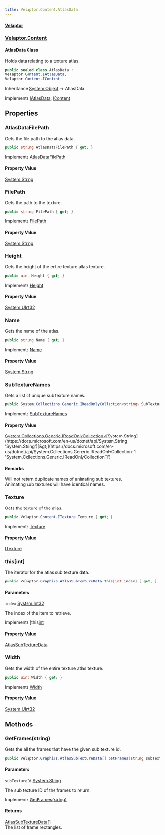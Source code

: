 ```yaml
---
title: Velaptor.Content.AtlasData
---
```


#### [Velaptor](Namespaces.md 'Velaptor Namespaces')
### [Velaptor.Content](Velaptor.Content.md 'Velaptor.Content')

#### AtlasData Class

Holds data relating to a texture atlas.

```csharp
public sealed class AtlasData :
Velaptor.Content.IAtlasData,
Velaptor.Content.IContent
```

Inheritance [System.Object](https://docs.microsoft.com/en-us/dotnet/api/System.Object 'System.Object') → AtlasData

Implements [IAtlasData](Velaptor.Content.IAtlasData.md 'Velaptor.Content.IAtlasData'), [IContent](Velaptor.Content.IContent.md 'Velaptor.Content.IContent')
## Properties

<a name='Velaptor.Content.AtlasData.AtlasDataFilePath'></a>

### AtlasDataFilePath 

Gets the file path to the atlas data.

```csharp
public string AtlasDataFilePath { get; }
```

Implements [AtlasDataFilePath](Velaptor.Content.IAtlasData.md#atlasdatafilepath 'Velaptor.Content.IAtlasData.AtlasDataFilePath')

#### Property Value
[System.String](https://docs.microsoft.com/en-us/dotnet/api/System.String 'System.String')

<a name='Velaptor.Content.AtlasData.FilePath'></a>

### FilePath 

Gets the path to the texture.

```csharp
public string FilePath { get; }
```

Implements [FilePath](Velaptor.Content.IContent.md#filepath 'Velaptor.Content.IContent.FilePath')

#### Property Value
[System.String](https://docs.microsoft.com/en-us/dotnet/api/System.String 'System.String')

<a name='Velaptor.Content.AtlasData.Height'></a>

### Height 

Gets the height of the entire texture atlas texture.

```csharp
public uint Height { get; }
```

Implements [Height](Velaptor.Content.IAtlasData.md#height 'Velaptor.Content.IAtlasData.Height')

#### Property Value
[System.UInt32](https://docs.microsoft.com/en-us/dotnet/api/System.UInt32 'System.UInt32')

<a name='Velaptor.Content.AtlasData.Name'></a>

### Name 

Gets the name of the atlas.

```csharp
public string Name { get; }
```

Implements [Name](Velaptor.Content.IContent.md#name 'Velaptor.Content.IContent.Name')

#### Property Value
[System.String](https://docs.microsoft.com/en-us/dotnet/api/System.String 'System.String')

<a name='Velaptor.Content.AtlasData.SubTextureNames'></a>

### SubTextureNames 

Gets a list of unique sub texture names.

```csharp
public System.Collections.Generic.IReadOnlyCollection<string> SubTextureNames { get; }
```

Implements [SubTextureNames](Velaptor.Content.IAtlasData.md#subtexturenames 'Velaptor.Content.IAtlasData.SubTextureNames')

#### Property Value
[System.Collections.Generic.IReadOnlyCollection&lt;](https://docs.microsoft.com/en-us/dotnet/api/System.Collections.Generic.IReadOnlyCollection-1 'System.Collections.Generic.IReadOnlyCollection`1')[System.String](https://docs.microsoft.com/en-us/dotnet/api/System.String 'System.String')[&gt;](https://docs.microsoft.com/en-us/dotnet/api/System.Collections.Generic.IReadOnlyCollection-1 'System.Collections.Generic.IReadOnlyCollection`1')

#### Remarks
Will not return duplicate names of animating sub textures.  
Animating sub textures will have identical names.

<a name='Velaptor.Content.AtlasData.Texture'></a>

### Texture 

Gets the texture of the atlas.

```csharp
public Velaptor.Content.ITexture Texture { get; }
```

Implements [Texture](Velaptor.Content.IAtlasData.md#texture 'Velaptor.Content.IAtlasData.Texture')

#### Property Value
[ITexture](Velaptor.Content.ITexture.md 'Velaptor.Content.ITexture')

<a name='Velaptor.Content.AtlasData.this[int]'></a>

### this[int] 

The iterator for the atlas sub texture data.

```csharp
public Velaptor.Graphics.AtlasSubTextureData this[int index] { get; }
```
#### Parameters

<a name='Velaptor.Content.AtlasData.this[int].index'></a>

`index` [System.Int32](https://docs.microsoft.com/en-us/dotnet/api/System.Int32 'System.Int32')

The index of the item to retrieve.

Implements [this[int](Velaptor.Content.IAtlasData.md#this[int] 'Velaptor.Content.IAtlasData.this[int]')

#### Property Value
[AtlasSubTextureData](Velaptor.Graphics.AtlasSubTextureData.md 'Velaptor.Graphics.AtlasSubTextureData')

<a name='Velaptor.Content.AtlasData.Width'></a>

### Width 

Gets the width of the entire texture atlas texture.

```csharp
public uint Width { get; }
```

Implements [Width](Velaptor.Content.IAtlasData.md#width 'Velaptor.Content.IAtlasData.Width')

#### Property Value
[System.UInt32](https://docs.microsoft.com/en-us/dotnet/api/System.UInt32 'System.UInt32')
## Methods

<a name='Velaptor.Content.AtlasData.GetFrames(string)'></a>

### GetFrames(string) 

Gets the all the frames that have the given sub texture id.

```csharp
public Velaptor.Graphics.AtlasSubTextureData[] GetFrames(string subTextureId);
```
#### Parameters

<a name='Velaptor.Content.AtlasData.GetFrames(string).subTextureId'></a>

`subTextureId` [System.String](https://docs.microsoft.com/en-us/dotnet/api/System.String 'System.String')

The sub texture ID of the frames to return.

Implements [GetFrames(string)](Velaptor.Content.IAtlasData.md#Velaptor.Content.IAtlasData.GetFrames(string) 'Velaptor.Content.IAtlasData.GetFrames(string)')

#### Returns
[AtlasSubTextureData](Velaptor.Graphics.AtlasSubTextureData.md 'Velaptor.Graphics.AtlasSubTextureData')[[]](https://docs.microsoft.com/en-us/dotnet/api/System.Array 'System.Array')  
The list of frame rectangles.
